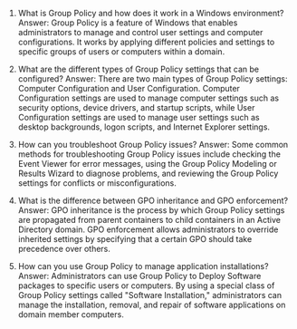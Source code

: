 

1. What is Group Policy and how does it work in a Windows environment?
Answer: Group Policy is a feature of Windows that enables administrators to manage and control user settings and computer configurations. It works by applying different policies and settings to specific groups of users or computers within a domain.

2. What are the different types of Group Policy settings that can be configured?
Answer: There are two main types of Group Policy settings: Computer Configuration and User Configuration. Computer Configuration settings are used to manage computer settings such as security options, device drivers, and startup scripts, while User Configuration settings are used to manage user settings such as desktop backgrounds, logon scripts, and Internet Explorer settings.

3. How can you troubleshoot Group Policy issues?
Answer: Some common methods for troubleshooting Group Policy issues include checking the Event Viewer for error messages, using the Group Policy Modeling or Results Wizard to diagnose problems, and reviewing the Group Policy settings for conflicts or misconfigurations.

4. What is the difference between GPO inheritance and GPO enforcement?
Answer: GPO inheritance is the process by which Group Policy settings are propagated from parent containers to child containers in an Active Directory domain. GPO enforcement allows administrators to override inherited settings by specifying that a certain GPO should take precedence over others.

5. How can you use Group Policy to manage application installations?
Answer: Administrators can use Group Policy to Deploy Software packages to specific users or computers. By using a special class of Group Policy settings called "Software Installation," administrators can manage the installation, removal, and repair of software applications on domain member computers.